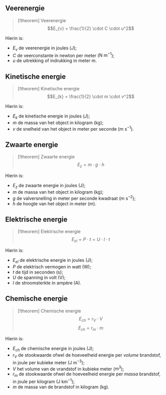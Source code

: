 ## Veerenergie
>[!theorem] Veerenergie
>$$E_{v} = \frac{1}{2} \cdot C \cdot u^2$$

Hierin is:
- $E_v$ de veerenergie in joules ($J$);
- $C$ de veerconstante in newton per meter ($\text{N m}^{-1}$);
- $u$ de uitrekking of indrukking in meter $\text{m}$.
## Kinetische energie
>[!theorem] Kinetische energie
>$$E_{k} = \frac{1}{2} \cdot m \cdot v^2$$

Hierin is:
- $E_k$ de kinetische energie in joules ($J$);
- $m$ de massa van het object in kilogram ($\text{kg}$);
- $v$ de snelheid van het object in meter per seconde ($\text{m s}^{-1}$).
## Zwaarte energie
>[!theorem] Zwaarte energie
>$$E_{z} = m \cdot g \cdot h$$

Hierin is:
- $E_{z}$ de zwaarte energie in joules ($\text{J}$);
- $m$ de massa van het object in kilogram ($\text{kg}$);
- $g$ de valversnelling in meter per seconde kwadraat ($\text{m s}^{-2}$);
- $h$ de hoogte van het object in meter ($\text{m}$).
## Elektrische energie
>[!theorem] Elektrische energie
>$$E_{el} = P \cdot t = U \cdot I \cdot t$$

Hierin is:
- $E_{el}$ de elektrische energie in joules ($\text{J}$);
- $P$ de elektrisch vermogen in watt ($\text{W}$);
- $t$ de tijd in seconden ($\text{s}$);
- $U$ de spanning in volt ($\text{V}$);
- $I$ de stroomsterkte in ampère ($\text{A}$).
## Chemische energie
>[!theorem] Chemische energie
>$$E_{ch} = r_{V} \cdot V$$
>$$E_{ch} = r_{m} \cdot m$$

Hierin is:
- $E_{ch}$ de chemische energie in joules ($\text{J}$);
- $r_V$ de stookwaarde ofwel de hoeveelheid energie per *volume* brandstof, in joule per kubieke meter ($\text{J m}^{-3}$);
- $V$ het volume van de vrandstof in kubieke meter ($\text{m}^3$);
- $r_m$ de stookwaarde ofwel de hoeveelheid energie per *massa* brandstof, in joule per kilogram ($\text{J km}^{-1}$);
- $m$ de massa van de brandstof in kilogram ($\text{kg}$).